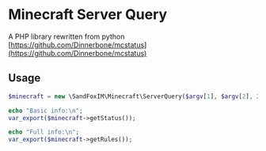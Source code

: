 Minecraft Server Query
======================

A PHP library rewritten from python
[https://github.com/Dinnerbone/mcstatus](https://github.com/Dinnerbone/mcstatus)

Usage
-----

```php
$minecraft = new \SandFoxIM\Minecraft\ServerQuery($argv[1], $argv[2], 2);

echo "Basic info:\n";
var_export($minecraft->getStatus());

echo "Full info:\n";
var_export($minecraft->getRules());
```

